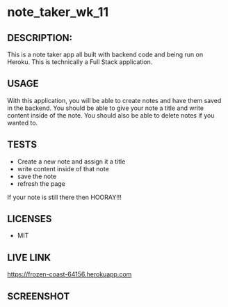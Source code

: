 # note_taker_wk_11

## DESCRIPTION:
This is a note taker app all built with backend code and being run on Heroku. This is technically a Full Stack application.

## USAGE
With this application, you will be able to create notes and have them saved in the backend. You should be able to give your note a title and write content inside of the note. You should also be able to delete notes if you wanted to.

## TESTS
- Create a new note and assign it a title
- write content inside of that note
- save the note
- refresh the page

If your note is still there then HOORAY!!!

## LICENSES
- MIT

## LIVE LINK
https://frozen-coast-64156.herokuapp.com

## SCREENSHOT
